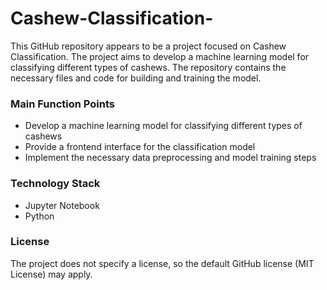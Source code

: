 # Cashew-Classification-
 
This GitHub repository appears to be a project focused on Cashew Classification. 
The project aims to develop a machine learning model for classifying different types of cashews. The repository contains the necessary files and code for building and training the model.

### Main Function Points
- Develop a machine learning model for classifying different types of cashews
- Provide a frontend interface for the classification model
- Implement the necessary data preprocessing and model training steps

### Technology Stack
- Jupyter Notebook
- Python

### License
The project does not specify a license, so the default GitHub license (MIT License) may apply.

